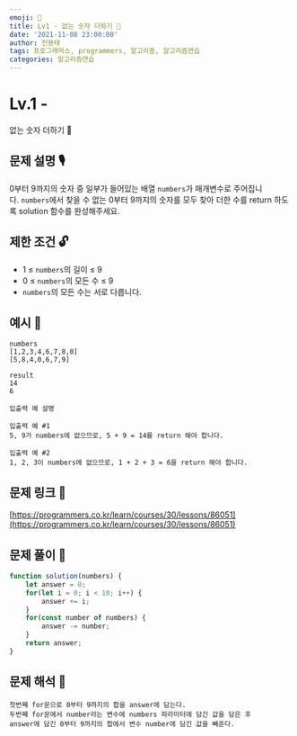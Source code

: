 ```yaml
---
emoji: 🥸
title: Lv1 - 없는 숫자 더하기 🧐
date: '2021-11-08 23:00:00'
author: 전용태
tags: 프로그래머스, programmers, 알고리즘, 알고리즘연습
categories: 알고리즘연습
---
```


# Lv.1 - 
없는 숫자 더하기 🧐

## **문제 설명 🎙**

0부터 9까지의 숫자 중 일부가 들어있는 배열 `numbers`가 매개변수로 주어집니다. `numbers`에서 찾을 수 없는 0부터 9까지의 숫자를 모두 찾아 더한 수를 return 하도록 solution 함수를 완성해주세요.

## **제한 조건 🔓**

- 1 ≤ `numbers`의 길이 ≤ 9
- 0 ≤ `numbers`의 모든 수 ≤ 9
- `numbers`의 모든 수는 서로 다릅니다.

## 예시 👀

```
numbers
[1,2,3,4,6,7,8,0]
[5,8,4,0,6,7,9]
```

```
result
14
6
```

```
입출력 예 설명

입출력 예 #1
5, 9가 numbers에 없으므로, 5 + 9 = 14를 return 해야 합니다.

입출력 예 #2
1, 2, 3이 numbers에 없으므로, 1 + 2 + 3 = 6을 return 해야 합니다.
```

## 문제 링크 📎

[https://programmers.co.kr/learn/courses/30/lessons/86051](https://programmers.co.kr/learn/courses/30/lessons/86051)

## 문제 풀이 🤔

```jsx
function solution(numbers) {
    let answer = 0;
    for(let i = 0; i < 10; i++) {
        answer += i;
    }
    for(const number of numbers) {
        answer -= number;
    }
    return answer;
}
```

## 문제 해석 🥸

```
첫번째 for문으로 0부터 9까지의 합을 answer에 담는다.
두번째 for문에서 number라는 변수에 numbers 파라미터에 담긴 값을 담은 후
answer에 담긴 0부터 9까지의 합에서 변수 number에 담긴 값을 빼준다.
```

<br />
<br />